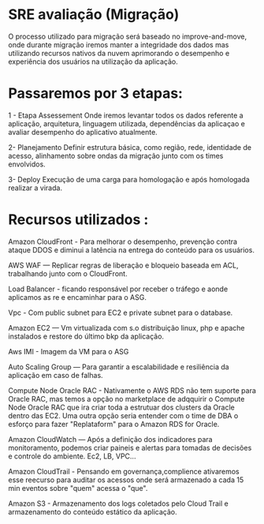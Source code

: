 # SRE avaliação (Migração)

O processo utilizado para migração será baseado no improve-and-move, onde durante migração iremos manter a integridade dos dados mas utilizando recursos nativos da nuvem aprimorando o desempenho e experiência dos usuários na utilização da aplicação.

# Passaremos por 3 etapas:

1 - Etapa Assessement
Onde iremos levantar todos os dados referente a aplicação, arquitetura, linguagem utilizada, dependências da aplicaçao e avaliar desempenho do aplicativo atualmente.

2- Planejamento
Definir estrutura básica, como região, rede, identidade de acesso, alinhamento sobre ondas da migração junto com os times envolvidos.

3- Deploy
Execução de uma carga para homologação e após homologada realizar a virada.


# Recursos utilizados :

Amazon CloudFront - Para melhorar o desempenho, prevenção contra ataque DDOS e diminui a latência na entrega do conteúdo para os usuários. 

AWS WAF — Replicar regras de liberação e bloqueio baseada em ACL, trabalhando junto com o CloudFront.

Load Balancer - ficando responsável por receber o tráfego e aonde aplicamos as re e encaminhar para o ASG.

Vpc -  Com public subnet para EC2  e private subnet para o database. 

Amazon EC2 — Vm virtualizada com s.o distribuição linux, php e apache instalados e restore do último bkp da aplicação.

Aws IMI -  Imagem da VM para o ASG

Auto Scaling Group — Para garantir a escalabilidade e resiliência da aplicação em caso de falhas.

Compute Node Oracle RAC - Nativamente o AWS RDS não tem suporte para Oracle RAC, mas temos a opção no marketplace de adqquirir o Compute Node Oracle RAC que ira criar toda a estrutuar dos clusters da Oracle dentro das EC2. Uma outra opção seria entender com o time de DBA o esforço para fazer "Replataform" para o Amazon RDS for Oracle.

Amazon CloudWatch — Após a definição dos indicadores para monitoramento, podemos criar paineis e alertas para tomadas de decisões e controle do ambiente. Ec2, LB, VPC...

Amazon CloudTrail - Pensando em governança,complience ativaremos esse reecurso para auditar os acessos  onde será armazenado a cada 15 min eventos sobre  "quem" acessa o "que".

Amazon S3 -  Armazenamento dos logs coletados pelo Cloud Trail e armazenamento do conteúdo estático da aplicação.
